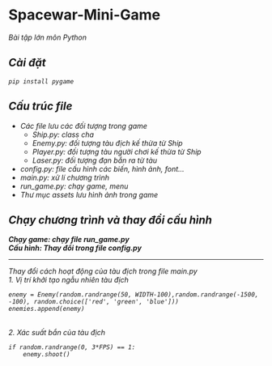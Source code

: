 <h1> Spacewar-Mini-Game </h1>
<i>Bài tập lớn môn Python<i>
  
<h2>Cài đặt</h2> 
  
  `pip install pygame`

<h2>Cấu trúc file</h2>
<ul>
  <li>Các file lưu các đối tượng trong game
    <ul>
    <li>Ship.py: class cha</li>
    <li>Enemy.py: đối tượng tàu địch kế thừa từ Ship</li>
    <li>Player.py: đối tượng tàu người chơi kế thừa từ Ship</li>
    <li>Laser.py: đối tượng đạn bắn ra từ tàu</li>
    </ul>
  </li>
  <li>config.py: file cấu hình các biến, hình ảnh, font...</li>
  <li>main.py: xử lí chương trình</py>
  <li>run_game.py: chạy game, menu</li>
  <li>Thư mục assets lưu hình ảnh trong game</li>
</ul>
<h2>Chạy chương trình và thay đổi cấu hình</h2>
<b>Chạy game: chạy file run_game.py</b><br>
<b>Cấu hình: Thay đổi trong file config.py</b><br>
<hr>
Thay đổi cách hoạt động của tàu địch trong file main.py<br>
1. Vị trí khởi tạo ngẫu nhiên tàu địch 
  
```
enemy = Enemy(random.randrange(50, WIDTH-100),random.randrange(-1500, -100), random.choice(['red', 'green', 'blue']))
enemies.append(enemy)
```
<br>
2. Xác suất bắn của tàu địch
  
```
if random.randrange(0, 3*FPS) == 1:
    enemy.shoot()
```

  
